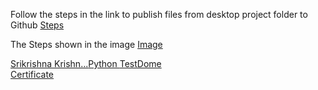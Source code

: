 Follow the steps in the link to publish files from desktop project folder to Github [Steps](https://help.github.com/en/articles/adding-an-existing-project-to-github-using-the-command-line)

The Steps shown in the image [Image](https://github.com/3danalytics/3danalytics.github.io/blob/master/assets/images/gitcommand.png)

<a href="https://www.testdome.com/cert/ccf40c54a7354baab633eea39ede9f57" class="testdome-certificate-stamp gold"><span class="testdome-certificate-name">Srikrishna Krishn...</span><span class="testdome-certificate-test-name">Python </span><span class="testdome-certificate-card-logo">TestDome<br />Certificate</span></a><script type="text/javascript">var stylesheet = "https://www.testdome.com/content/source/stylesheets/embed.css", link = document.createElement("link"); link.href = stylesheet, link.type = "text/css", link.rel = "stylesheet", link.media = "screen,print", document.getElementsByTagName("head")[0].appendChild(link);</script>

